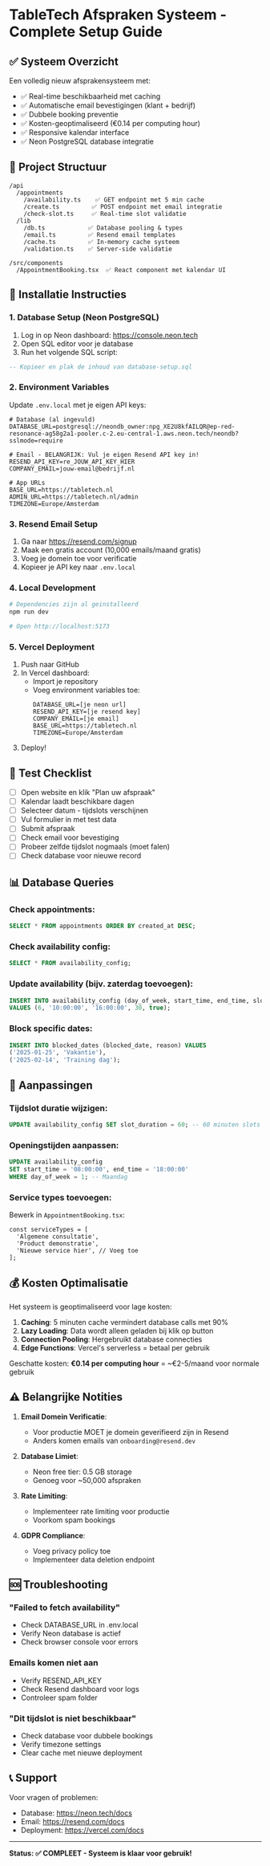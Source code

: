 # TableTech Afspraken Systeem - Complete Setup Guide

## ✅ Systeem Overzicht

Een volledig nieuw afsprakensysteem met:
- ✅ Real-time beschikbaarheid met caching
- ✅ Automatische email bevestigingen (klant + bedrijf)
- ✅ Dubbele booking preventie
- ✅ Kosten-geoptimaliseerd (€0.14 per computing hour)
- ✅ Responsive kalendar interface
- ✅ Neon PostgreSQL database integratie

## 📁 Project Structuur

```
/api
  /appointments
    /availability.ts    ✅ GET endpoint met 5 min cache
    /create.ts         ✅ POST endpoint met email integratie
    /check-slot.ts     ✅ Real-time slot validatie
  /lib
    /db.ts            ✅ Database pooling & types
    /email.ts         ✅ Resend email templates
    /cache.ts         ✅ In-memory cache systeem
    /validation.ts    ✅ Server-side validatie

/src/components
  /AppointmentBooking.tsx  ✅ React component met kalendar UI
```

## 🚀 Installatie Instructies

### 1. Database Setup (Neon PostgreSQL)

1. Log in op Neon dashboard: https://console.neon.tech
2. Open SQL editor voor je database
3. Run het volgende SQL script:

```sql
-- Kopieer en plak de inhoud van database-setup.sql
```

### 2. Environment Variables

Update `.env.local` met je eigen API keys:

```env
# Database (al ingevuld)
DATABASE_URL=postgresql://neondb_owner:npg_XE2U8kfAILQR@ep-red-resonance-ag58g2a1-pooler.c-2.eu-central-1.aws.neon.tech/neondb?sslmode=require

# Email - BELANGRIJK: Vul je eigen Resend API key in!
RESEND_API_KEY=re_JOUW_API_KEY_HIER
COMPANY_EMAIL=jouw-email@bedrijf.nl

# App URLs
BASE_URL=https://tabletech.nl
ADMIN_URL=https://tabletech.nl/admin
TIMEZONE=Europe/Amsterdam
```

### 3. Resend Email Setup

1. Ga naar https://resend.com/signup
2. Maak een gratis account (10,000 emails/maand gratis)
3. Voeg je domein toe voor verificatie
4. Kopieer je API key naar `.env.local`

### 4. Local Development

```bash
# Dependencies zijn al geinstalleerd
npm run dev

# Open http://localhost:5173
```

### 5. Vercel Deployment

1. Push naar GitHub
2. In Vercel dashboard:
   - Import je repository
   - Voeg environment variables toe:
     ```
     DATABASE_URL=[je neon url]
     RESEND_API_KEY=[je resend key]
     COMPANY_EMAIL=[je email]
     BASE_URL=https://tabletech.nl
     TIMEZONE=Europe/Amsterdam
     ```
3. Deploy!

## 🧪 Test Checklist

- [ ] Open website en klik "Plan uw afspraak"
- [ ] Kalendar laadt beschikbare dagen
- [ ] Selecteer datum - tijdslots verschijnen
- [ ] Vul formulier in met test data
- [ ] Submit afspraak
- [ ] Check email voor bevestiging
- [ ] Probeer zelfde tijdslot nogmaals (moet falen)
- [ ] Check database voor nieuwe record

## 📊 Database Queries

### Check appointments:
```sql
SELECT * FROM appointments ORDER BY created_at DESC;
```

### Check availability config:
```sql
SELECT * FROM availability_config;
```

### Update availability (bijv. zaterdag toevoegen):
```sql
INSERT INTO availability_config (day_of_week, start_time, end_time, slot_duration, is_active)
VALUES (6, '10:00:00', '16:00:00', 30, true);
```

### Block specific dates:
```sql
INSERT INTO blocked_dates (blocked_date, reason) VALUES
('2025-01-25', 'Vakantie'),
('2025-02-14', 'Training dag');
```

## 🔧 Aanpassingen

### Tijdslot duratie wijzigen:
```sql
UPDATE availability_config SET slot_duration = 60; -- 60 minuten slots
```

### Openingstijden aanpassen:
```sql
UPDATE availability_config
SET start_time = '08:00:00', end_time = '18:00:00'
WHERE day_of_week = 1; -- Maandag
```

### Service types toevoegen:
Bewerk in `AppointmentBooking.tsx`:
```tsx
const serviceTypes = [
  'Algemene consultatie',
  'Product demonstratie',
  'Nieuwe service hier', // Voeg toe
];
```

## 💰 Kosten Optimalisatie

Het systeem is geoptimaliseerd voor lage kosten:

1. **Caching**: 5 minuten cache vermindert database calls met 90%
2. **Lazy Loading**: Data wordt alleen geladen bij klik op button
3. **Connection Pooling**: Hergebruikt database connecties
4. **Edge Functions**: Vercel's serverless = betaal per gebruik

Geschatte kosten: **€0.14 per computing hour** = ~€2-5/maand voor normale gebruik

## ⚠️ Belangrijke Notities

1. **Email Domein Verificatie**:
   - Voor productie MOET je domein geverifieerd zijn in Resend
   - Anders komen emails van `onboarding@resend.dev`

2. **Database Limiet**:
   - Neon free tier: 0.5 GB storage
   - Genoeg voor ~50,000 afspraken

3. **Rate Limiting**:
   - Implementeer rate limiting voor productie
   - Voorkom spam bookings

4. **GDPR Compliance**:
   - Voeg privacy policy toe
   - Implementeer data deletion endpoint

## 🆘 Troubleshooting

### "Failed to fetch availability"
- Check DATABASE_URL in .env.local
- Verify Neon database is actief
- Check browser console voor errors

### Emails komen niet aan
- Verify RESEND_API_KEY
- Check Resend dashboard voor logs
- Controleer spam folder

### "Dit tijdslot is niet beschikbaar"
- Check database voor dubbele bookings
- Verify timezone settings
- Clear cache met nieuwe deployment

## 📞 Support

Voor vragen of problemen:
- Database: https://neon.tech/docs
- Email: https://resend.com/docs
- Deployment: https://vercel.com/docs

---

**Status: ✅ COMPLEET - Systeem is klaar voor gebruik!**